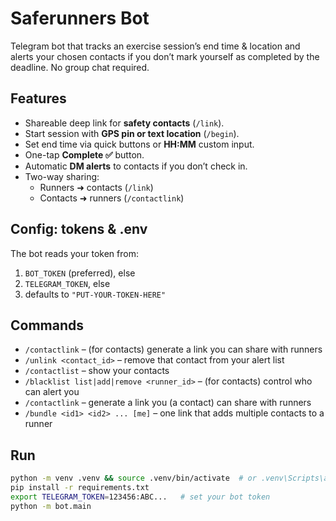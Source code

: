 # Saferunners Bot

Telegram bot that tracks an exercise session’s end time & location and alerts
your chosen contacts if you don’t mark yourself as completed by the deadline.
No group chat required.

## Features
- Shareable deep link for **safety contacts** (`/link`).
- Start session with **GPS pin or text location** (`/begin`).
- Set end time via quick buttons or **HH:MM** custom input.
- One-tap **Complete ✅** button.
- Automatic **DM alerts** to contacts if you don’t check in.
- Two-way sharing:
  - Runners ➜ contacts (`/link`)
  - Contacts ➜ runners (`/contactlink`)

## Config: tokens & .env
The bot reads your token from:
1) `BOT_TOKEN` (preferred), else
2) `TELEGRAM_TOKEN`, else
3) defaults to `"PUT-YOUR-TOKEN-HERE"`

## Commands
- `/contactlink` – (for contacts) generate a link you can share with runners
- `/unlink <contact_id>`     – remove that contact from your alert list
- `/contactlist`             – show your contacts
- `/blacklist list|add|remove <runner_id>`  – (for contacts) control who can alert you
- `/contactlink`             – generate a link you (a contact) can share with runners
- `/bundle <id1> <id2> ... [me]` – one link that adds multiple contacts to a runner


## Run

```bash
python -m venv .venv && source .venv/bin/activate  # or .venv\Scripts\activate on Windows
pip install -r requirements.txt
export TELEGRAM_TOKEN=123456:ABC...   # set your bot token
python -m bot.main

